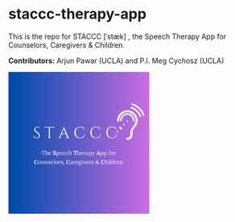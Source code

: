 # staccc-therapy-app

This is the repo for STACCC [ˈstæk] , the Speech Therapy App for Counselors, Caregivers & Children.

**Contributors:** Arjun Pawar (UCLA) and P.I. Meg Cychosz (UCLA)

<img src="https://github.com/spoglab-ucla/staccc-therapy-app/blob/main/staccclogo.png" width="280">


